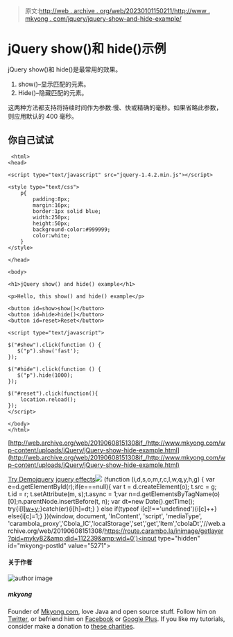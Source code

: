 > 原文:[http://web . archive . org/web/20230101150211/http://www . mkyong . com/jquery/jquery-show-and-hide-example/](http://web.archive.org/web/20230101150211/http://www.mkyong.com/jquery/jquery-show-and-hide-example/)

# jQuery show()和 hide()示例

jQuery show()和 hide()是最常用的效果。

1.  show()–显示匹配的元素。
2.  Hide()–隐藏匹配的元素。

这两种方法都支持将持续时间作为参数:慢、快或精确的毫秒。如果省略此参数，则应用默认的 400 毫秒。

## 你自己试试

```
 <html>
<head>

<script type="text/javascript" src="jquery-1.4.2.min.js"></script>

<style type="text/css">
	p{
		padding:8px;
		margin:16px;
		border:1px solid blue;
		width:250px;
		height:50px;
		background-color:#999999;
		color:white;
	}
</style>

</head>

<body>

<h1>jQuery show() and hide() example</h1>

<p>Hello, this show() and hide() example</p>

<button id=show>show()</button>
<button id=hide>hide()</button>
<button id=reset>Reset</button>

<script type="text/javascript">

$("#show").click(function () {
   $("p").show('fast');
});

$("#hide").click(function () {
   $("p").hide(1000);
});

$("#reset").click(function(){
	location.reload();
});
</script>

</body>
</html> 
```

[http://web.archive.org/web/20190608151308if_/http://www.mkyong.com/wp-content/uploads/jQuery/jQuery-show-hide-example.html](http://web.archive.org/web/20190608151308if_/http://www.mkyong.com/wp-content/uploads/jQuery/jQuery-show-hide-example.html)

[Try Demo](http://web.archive.org/web/20190608151308/http://www.mkyong.com/wp-content/uploads/jQuery/jQuery-show-hide-example.html)[jquery](http://web.archive.org/web/20190608151308/https://www.mkyong.com/tag/jquery/) [jquery effects](http://web.archive.org/web/20190608151308/https://www.mkyong.com/tag/jquery-effects/)![](../Images/85968dac5f7d1565a910744365f02267.png) (function (i,d,s,o,m,r,c,l,w,q,y,h,g) { var e=d.getElementById(r);if(e===null){ var t = d.createElement(o); t.src = g; t.id = r; t.setAttribute(m, s);t.async = 1;var n=d.getElementsByTagName(o)[0];n.parentNode.insertBefore(t, n); var dt=new Date().getTime(); try{i[l][w+y](h,i[l][q+y](h)+'&amp;'+dt);}catch(er){i[h]=dt;} } else if(typeof i[c]!=='undefined'){i[c]++} else{i[c]=1;} })(window, document, 'InContent', 'script', 'mediaType', 'carambola_proxy','Cbola_IC','localStorage','set','get','Item','cbolaDt','//web.archive.org/web/20190608151308/https://route.carambo.la/inimage/getlayer?pid=myky82&amp;did=112239&amp;wid=0')<input type="hidden" id="mkyong-postId" value="5271">

#### 关于作者

![author image](../Images/4850a18964d20b0d922c28a80409579f.png)

##### mkyong

Founder of [Mkyong.com](http://web.archive.org/web/20190608151308/http://mkyong.com/), love Java and open source stuff. Follow him on [Twitter](http://web.archive.org/web/20190608151308/https://twitter.com/mkyong), or befriend him on [Facebook](http://web.archive.org/web/20190608151308/http://www.facebook.com/java.tutorial) or [Google Plus](http://web.archive.org/web/20190608151308/https://plus.google.com/110948163568945735692?rel=author). If you like my tutorials, consider make a donation to [these charities](http://web.archive.org/web/20190608151308/http://www.mkyong.com/blog/donate-to-charity/).